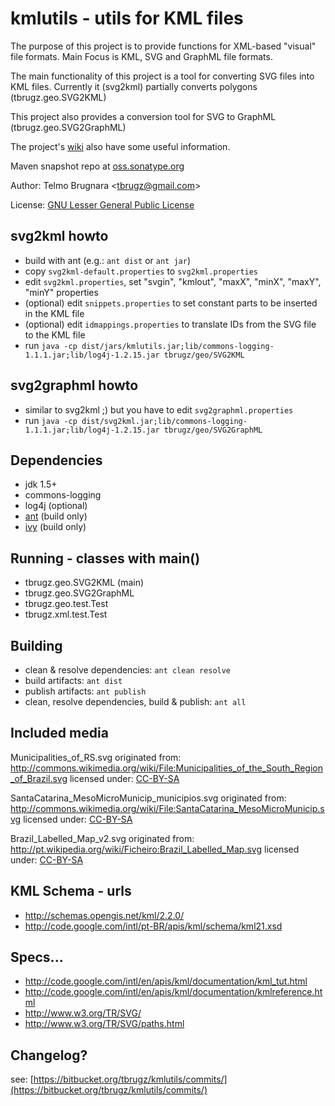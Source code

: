 
kmlutils - utils for KML files
==============================

The purpose of this project is to provide functions for XML-based "visual" file formats. 
Main Focus is KML, SVG and GraphML file formats.

The main functionality of this project is a tool for converting SVG files into KML files. Currently it (svg2kml)
partially converts polygons (tbrugz.geo.SVG2KML)

This project also provides a conversion tool for SVG to GraphML (tbrugz.geo.SVG2GraphML)

The project's [wiki](https://bitbucket.org/tbrugz/kmlutils/wiki) also have some useful information.

Maven snapshot repo at [oss.sonatype.org](https://oss.sonatype.org/content/repositories/snapshots//org/bitbucket/tbrugz/kmlutils/)

Author:
Telmo Brugnara <[tbrugz@gmail.com](mailto:tbrugz@gmail.com)>

License:
[GNU Lesser General Public License](http://www.gnu.org/licenses/lgpl.html)


svg2kml howto
-------------
- build with ant (e.g.: `ant dist` or `ant jar`)
- copy `svg2kml-default.properties` to `svg2kml.properties`
- edit `svg2kml.properties`, set "svgin", "kmlout", "maxX", "minX", "maxY", "minY" properties
- (optional) edit `snippets.properties` to set constant parts to be inserted in the KML file
- (optional) edit `idmappings.properties` to translate IDs from the SVG file to the KML file
- run `java -cp dist/jars/kmlutils.jar;lib/commons-logging-1.1.1.jar;lib/log4j-1.2.15.jar tbrugz/geo/SVG2KML`


svg2graphml howto
-----------------
- similar to svg2kml ;) but you have to edit `svg2graphml.properties`
- run `java -cp dist/svg2kml.jar;lib/commons-logging-1.1.1.jar;lib/log4j-1.2.15.jar tbrugz/geo/SVG2GraphML`


Dependencies
------------
- jdk 1.5+
- commons-logging
- log4j (optional)
- [ant](http://ant.apache.org/) (build only)
- [ivy](http://ant.apache.org/ivy/) (build only)


Running - classes with main()
-----------------------------
- tbrugz.geo.SVG2KML (main)
- tbrugz.geo.SVG2GraphML
- tbrugz.geo.test.Test
- tbrugz.xml.test.Test


Building
--------
- clean & resolve dependencies: `ant clean resolve`
- build artifacts: `ant dist`
- publish artifacts: `ant publish`
- clean, resolve dependencies, build & publish: `ant all`


Included media
--------------
  
Municipalities_of_RS.svg originated from:
http://commons.wikimedia.org/wiki/File:Municipalities_of_the_South_Region_of_Brazil.svg
licensed under: [CC-BY-SA](http://creativecommons.org/licenses/by-sa/3.0/)

SantaCatarina_MesoMicroMunicip_municipios.svg originated from:
http://commons.wikimedia.org/wiki/File:SantaCatarina_MesoMicroMunicip.svg
licensed under: [CC-BY-SA](http://creativecommons.org/licenses/by-sa/3.0/)

Brazil_Labelled_Map_v2.svg originated from:
http://pt.wikipedia.org/wiki/Ficheiro:Brazil_Labelled_Map.svg
licensed under: [CC-BY-SA](http://creativecommons.org/licenses/by-sa/3.0/)


KML Schema - urls
-----------------
- http://schemas.opengis.net/kml/2.2.0/
- http://code.google.com/intl/pt-BR/apis/kml/schema/kml21.xsd


Specs...
--------
- http://code.google.com/intl/en/apis/kml/documentation/kml_tut.html
- http://code.google.com/intl/en/apis/kml/documentation/kmlreference.html
- http://www.w3.org/TR/SVG/
- http://www.w3.org/TR/SVG/paths.html


Changelog?
----------
see: [https://bitbucket.org/tbrugz/kmlutils/commits/](https://bitbucket.org/tbrugz/kmlutils/commits/)
